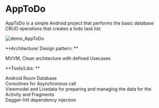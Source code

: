 # AppToDo
AppToDo is a simple Android project that performs the basic database CRUD operations that creates a todo task list.

![demo_AppToDo](https://user-images.githubusercontent.com/17979110/158650118-55c102b1-7c14-4461-bada-f14c3cdce880.gif)


**Architecture/ Design pattern: **

MVVM, Clean architecture with defined Usecases

**Tools/Libs: **

Android Room Database\
Coroutines for Asynchronous call\
Viewmodel and Livedata for preparing and managing the data for the Activity and Fragments\
Dagger-hilt dependency injection
